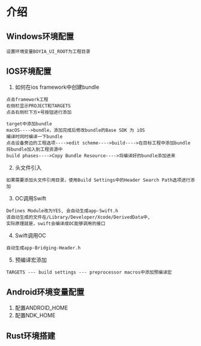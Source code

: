 # 介绍

## Windows环境配置
```
设置环境变量BOYIA_UI_ROOT为工程目录
```

## IOS环境配置

1. 如何在ios framework中创建bundle
```
点击framework工程
右侧栏显示PROJECT和TARGETS
点击右侧栏下方+号按钮进行添加
```
```
target中添加bundle
macOS---->bundle，添加完成后修改bundle的Base SDK 为 iOS
编译时同时编译一下bundle
点击设备旁边的工程选项---->edit scheme---->build---->在目标工程中添加bundle
将bundle加入到工程资源中
build phases---->Copy Bundle Resource---->将编译好的bundle添加进来
```
2. 头文件引入
```
如果需要添加头文件引用目录，使用Build Settings中的Header Search Path选项进行添加
```

3. OC调用Swift
```
Defines Module改为YES, 会自动生成app-Swift.h
该自动生成的文件在/Library/Developer/Xcode/DerivedData中,
实际原理就是，swift会编译成OC能够调用的接口
```

4. Swift调用OC
```
自动生成app-Bridging-Header.h
```

5. 预编译宏添加
```
TARGETS --- build settings --- preprocessor macros中添加预编译宏
```

## Android环境变量配置
1. 配置ANDROID_HOME
2. 配置NDK_HOME

## Rust环境搭建
